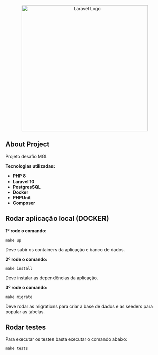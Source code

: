 <p align="center"><a href="https://laravel.com" target="_blank"><img src="https://raw.githubusercontent.com/laravel/art/master/logo-lockup/5%20SVG/2%20CMYK/1%20Full%20Color/laravel-logolockup-cmyk-red.svg" width="400" alt="Laravel Logo"></a></p>

## About Project
Projeto desafio MGI.

**Tecnologias utilizadas:**
- **PHP 8**
- **Laravel 10**
- **PostgresSQL**
- **Docker**
- **PHPUnit**
- **Composer**

## Rodar aplicação local (DOCKER)

**1º rode o comando:**

```
make up
```

Deve subir os containers da aplicação e banco de dados.

**2º rode o comando:**

```
make install
```

Deve instalar as dependências da aplicação.

**3º rode o comando:**

```
make migrate
```

Deve rodar as migrations para criar a base de dados e as seeders para popular as tabelas.


## Rodar testes
Para executar os testes basta executar o comando abaixo:


```
make tests
```
